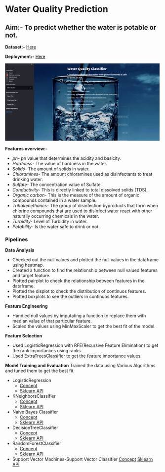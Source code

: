 # Water Quality Prediction
## Aim:- To predict whether the water is potable or not.
**Dataset:-** [Here](https://raw.githubusercontent.com/amankharwal/Website-data/master/water_potability.csv)

**Deployment:-** [Here](https://tirumaleshndeployments2022.herokuapp.com/)

<img src="https://github.com/tirumaleshn2458/project_notebooks/blob/water_quality_prediction/assets/Screenshot%202022-01-20%20at%208.25.21%20PM.png" width="500" height="250">

**Features overview:-**
- *ph-* ph value that determines the acidity and basicity.
- *Hardness-* The value of hardness in the water.
- *Solids-* The amount of solids in water.
- *Chloramines-* The amount chloramines used as disinfectants to treat drinking water.
- *Sulfate-* The concentration value of Sulfate.
- *Conductivity-* This is directly linked to total dissolved solids (TDS).
- *Organic carbon-* This is the measure of the amount of organic compounds contained in a water sample.
- *Trihalomethanes-* The group of disinfection byproducts that form when chlorine compounds that are used to disinfect water react with other naturally occurring chemicals in the water.
- *Turbidity-* Level of Turbidity in water.
- *Potability-* Is the water safe to drink or not.

### Pipelines
**Data Analysis**
- Checked out the null values and plotted the null values in the dataframe using heatmap.
- Created a function to find the relationship between null valued features and target feature.
- Plotted pairplot to check the relationship between features in the dataframe.
- Plotted the displot to check the distribution of continuos features.
- Plotted boxplots to see the outliers in continuos features.

**Feature Engineering**
- Handled null values by imputating a function to replace them with median value of that particular feature.
- Scaled the values using MinMaxScaler to get the best fit of the model.

**Feature Selection**
- Used LogisticRegression with RFE(Recursive Feature Elimination) to get the rank importances using ranks.
- Used ExtraTreesClassifier to get the feature importance values.

**Model Training and Evaluation**
Trained the data using Various Algorithms and tuned them to get the best fit.
- LogisticRegression 
  - [Concept](https://searchbusinessanalytics.techtarget.com/definition/logistic-regression#:~:text=Logistic%20regression%20is%20a%20statistical,observations%20of%20a%20data%20set.&text=A%20logistic%20regression%20model%20predicts,or%20more%20existing%20independent%20variables.)
  - [Sklearn API](https://scikit-learn.org/stable/modules/generated/sklearn.linear_model.LogisticRegression.html)
- KNeighborsClassifier
  - [Concept](https://learn.g2.com/k-nearest-neighbor)
  - [Sklearn API](https://scikit-learn.org/stable/modules/generated/sklearn.neighbors.KNeighborsClassifier.html)
- Naive Bayes Classifier
  - [Concept](https://www.kdnuggets.com/2020/06/naive-bayes-algorithm-everything.html)
  - [Sklearn API](https://scikit-learn.org/stable/modules/naive_bayes.html)
- DecisionTreeClassifier
  - [Concept](https://www.saedsayad.com/decision_tree.htm#:~:text=Decision%20Tree%20%2D%20Classification,decision%20tree%20is%20incrementally%20developed.&text=Decision%20trees%20can%20handle%20both%20categorical%20and%20numerical%20data)
  - [Sklearn API](https://scikit-learn.org/stable/modules/generated/sklearn.tree.DecisionTreeClassifier.html)
- RandomForestClassifier
  - [Concept](https://www.analyticsvidhya.com/blog/2021/06/understanding-random-forest/)
  - [Sklearn API](https://scikit-learn.org/stable/modules/generated/sklearn.ensemble.RandomForestClassifier.html)
- Support Vector Machines-Support Vector Classifier
  [Concept](https://www.analyticsvidhya.com/blog/2017/09/understaing-support-vector-machine-example-code/)
  [Sklearn API](https://scikit-learn.org/stable/modules/generated/sklearn.svm.SVC.html)
    
